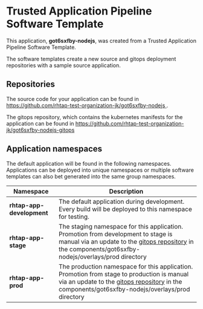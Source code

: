 # Trusted Application Pipeline Software Template

This application, **got6sxfby-nodejs**, was created from a Trusted Application Pipeline Software Template.

The software templates create a new source and gitops deployment repositories with a sample source application. 

## Repositories

The source code for your application can be found in [https://github.com/rhtap-test-organization-jk/got6sxfby-nodejs ](https://github.com/rhtap-test-organization-jk/got6sxfby-nodejs ).
 
The gitops repository, which contains the kubernetes manifests for the application can be found in 
[https://github.com/rhtap-test-organization-jk/got6sxfby-nodejs-gitops ](https://github.com/rhtap-test-organization-jk/got6sxfby-nodejs-gitops ) 

## Application namespaces 

The default application will be found in the following namespaces. Applications can be deployed into unique namespaces or multiple software templates can also bet generated into the same group namespaces.  

|  Namespace   |  Description   |  
| -------- | -------- |   
| **rhtap-app-development** | The default application during development. Every build will be deployed to this namespace for testing. | 
| **rhtap-app-stage** | The staging namespace for this application. Promotion from development to stage is manual via an update to the [gitops repository](https://github.com/rhtap-test-organization-jk/got6sxfby-nodejs-gitops ) in the components/got6sxfby-nodejs/overlays/prod directory |  
| **rhtap-app-prod** | The production namespace for this application. Promotion from stage to production is manual via an update to the [gitops repository](https://github.com/rhtap-test-organization-jk/got6sxfby-nodejs-gitops ) in the components/got6sxfby-nodejs/overlays/prod directory | 